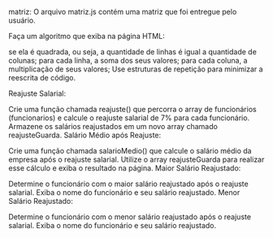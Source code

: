 matriz: 
O arquivo matriz.js contém uma matriz que foi entregue pelo usuário.

Faça um algoritmo que exiba na página HTML:

se ela é quadrada, ou seja, a quantidade de linhas é igual a quantidade de colunas;
para cada linha, a soma dos seus valores;
para cada coluna, a multiplicação de seus valores;
Use estruturas de repetição para minimizar a reescrita de código.

Reajuste Salarial:

Crie uma função chamada reajuste() que percorra o array de funcionários (funcionarios) e calcule o reajuste salarial de 7% para cada funcionário. Armazene os salários reajustados em um novo array chamado reajusteGuarda.
Salário Médio após Reajuste:

Crie uma função chamada salarioMedio() que calcule o salário médio da empresa após o reajuste salarial. Utilize o array reajusteGuarda para realizar esse cálculo e exiba o resultado na página.
Maior Salário Reajustado:

Determine o funcionário com o maior salário reajustado após o reajuste salarial. Exiba o nome do funcionário e seu salário reajustado.
Menor Salário Reajustado:

Determine o funcionário com o menor salário reajustado após o reajuste salarial. Exiba o nome do funcionário e seu salário reajustado.
